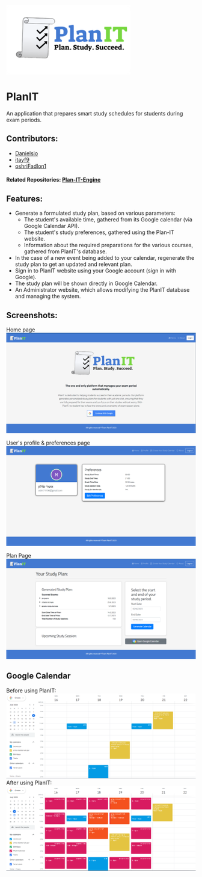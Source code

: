 <img src="readme_objects/Plan.png" data-canonical-src="" width="330" height="185" />

# PlanIT

An application that prepares smart study schedules for students during exam periods.

## Contributors:

- [Danielsio](https://github.com/Danielsio)
- [itayf9](https://github.com/itayf9)
- [oshriFadlon1](https://github.com/oshriFadlon1)

#### Related Repositories: [Plan-IT-Engine](https://github.com/itayf9/Plan_It_Enigne)

## Features:

- Generate a formulated study plan, based on various parameters:
  - The student's available time, gathered from its Google calendar (via Google Calendar API).
  - The student's study preferences, gathered using the Plan-IT website.
  - Information about the required preparations for the various courses, gathered from PlanIT's database.
- In the case of a new event being added to your calendar, regenerate the study plan to get an updated and relevant
  plan.
- Sign in to PlanIT website using your Google account (sign in with Google).
- The study plan will be shown directly in Google Calendar.
- An Administrator website, which allows modifying the PlanIT database and managing the system.

## Screenshots:

Home page
![App Screenshot](readme_objects/home.png)

User's profile & preferences page
![App Screenshot](readme_objects/user.png)

Plan Page
![App Screenshot](readme_objects/generate.png)

## Google Calendar

Before using PlanIT:
![Google Calendar before](readme_objects/googleCalendarBefore.png)
After using PlanIT:
![Google Calendar after](readme_objects/googleCalendarAfter.png)
